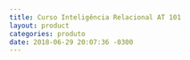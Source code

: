 ```yaml
---
title: Curso Inteligência Relacional AT 101
layout: product
categories: produto
date: 2018-06-29 20:07:36 -0300
---
```

